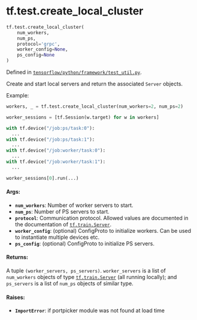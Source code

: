 <div itemscope itemtype="http://developers.google.com/ReferenceObject">
<meta itemprop="name" content="tf.test.create_local_cluster" />
<meta itemprop="path" content="Stable" />
</div>

# tf.test.create_local_cluster

``` python
tf.test.create_local_cluster(
    num_workers,
    num_ps,
    protocol='grpc',
    worker_config=None,
    ps_config=None
)
```



Defined in [`tensorflow/python/framework/test_util.py`](https://www.tensorflow.org/code/tensorflow/python/framework/test_util.py).

Create and start local servers and return the associated `Server` objects.

Example:
```python
workers, _ = tf.test.create_local_cluster(num_workers=2, num_ps=2)

worker_sessions = [tf.Session(w.target) for w in workers]

with tf.device("/job:ps/task:0"):
  ...
with tf.device("/job:ps/task:1"):
  ...
with tf.device("/job:worker/task:0"):
  ...
with tf.device("/job:worker/task:1"):
  ...

worker_sessions[0].run(...)
```

#### Args:

* <b>`num_workers`</b>: Number of worker servers to start.
* <b>`num_ps`</b>: Number of PS servers to start.
* <b>`protocol`</b>: Communication protocol.  Allowed values are documented in
    the documentation of <a href="../../tf/train/Server.md"><code>tf.train.Server</code></a>.
* <b>`worker_config`</b>: (optional) ConfigProto to initialize workers. Can be used
    to instantiate multiple devices etc.
* <b>`ps_config`</b>: (optional) ConfigProto to initialize PS servers.


#### Returns:

A tuple `(worker_servers, ps_servers)`.  `worker_servers` is a list
of `num_workers` objects of type <a href="../../tf/train/Server.md"><code>tf.train.Server</code></a> (all running locally);
and `ps_servers` is a list of `num_ps` objects of similar type.


#### Raises:

* <b>`ImportError`</b>: if portpicker module was not found at load time